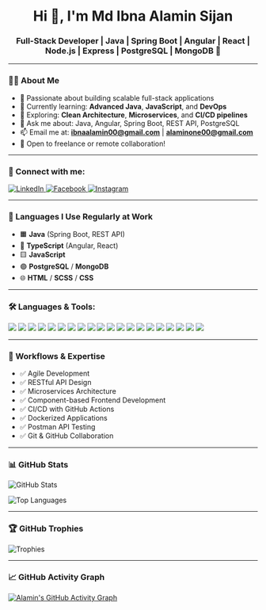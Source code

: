 <h1 align="center">Hi 👋, I'm Md Ibna Alamin Sijan</h1>
<h3 align="center">Full-Stack Developer | Java | Spring Boot | Angular | React | Node.js | Express | PostgreSQL | MongoDB 🚀</h3>

---

### 👨‍💼 About Me

- 🎯 Passionate about building scalable full-stack applications
- 🧠 Currently learning: **Advanced Java**, **JavaScript**, and **DevOps**
- 🔭 Exploring: **Clean Architecture**, **Microservices**, and **CI/CD pipelines**
- 💬 Ask me about: Java, Angular, Spring Boot, REST API, PostgreSQL
- 📫 Email me at: **ibnaalamin00@gmail.com** | **alaminone00@gmail.com**
- 🧳 Open to freelance or remote collaboration!

---

### 🔗 Connect with me:
<p align="left">
  <a href="https://linkedin.com/in/alamin-sijun-9783a52a4" target="_blank">
    <img src="https://img.shields.io/badge/LinkedIn-blue?style=for-the-badge&logo=linkedin" alt="LinkedIn"/>
  </a>
  <a href="https://fb.com/ibna.alamin" target="_blank">
    <img src="https://img.shields.io/badge/Facebook-1877F2?style=for-the-badge&logo=facebook&logoColor=white" alt="Facebook"/>
  </a>
  <a href="https://instagram.com/ibna_alamin" target="_blank">
    <img src="https://img.shields.io/badge/Instagram-E4405F?style=for-the-badge&logo=instagram&logoColor=white" alt="Instagram"/>
  </a>
</p>

---

### 🧠 Languages I Use Regularly at Work

- 🟧 **Java** (Spring Boot, REST API)
- 🔷 **TypeScript** (Angular, React)
- 🟨 **JavaScript**
- 🟣 **PostgreSQL** / **MongoDB**
- 🌐 **HTML** / **SCSS** / **CSS**

---

### 🛠️ Languages & Tools:
<p align="left">
  <img src="https://img.shields.io/badge/Java-007396?style=flat&logo=java&logoColor=white" />
  <img src="https://img.shields.io/badge/SpringBoot-6DB33F?style=flat&logo=springboot&logoColor=white" />
  <img src="https://img.shields.io/badge/Angular-DD0031?style=flat&logo=angular&logoColor=white" />
  <img src="https://img.shields.io/badge/React-61DAFB?style=flat&logo=react&logoColor=black" />
  <img src="https://img.shields.io/badge/Node.js-339933?style=flat&logo=nodedotjs&logoColor=white" />
  <img src="https://img.shields.io/badge/Express.js-000000?style=flat&logo=express&logoColor=white" />
  <img src="https://img.shields.io/badge/PostgreSQL-4169E1?style=flat&logo=postgresql&logoColor=white" />
  <img src="https://img.shields.io/badge/MongoDB-47A248?style=flat&logo=mongodb&logoColor=white" />
  <img src="https://img.shields.io/badge/TypeScript-3178C6?style=flat&logo=typescript&logoColor=white" />
  <img src="https://img.shields.io/badge/JavaScript-F7DF1E?style=flat&logo=javascript&logoColor=black" />
  <img src="https://img.shields.io/badge/HTML5-E34F26?style=flat&logo=html5&logoColor=white" />
  <img src="https://img.shields.io/badge/CSS3-1572B6?style=flat&logo=css3&logoColor=white" />
  <img src="https://img.shields.io/badge/Bootstrap-563D7C?style=flat&logo=bootstrap&logoColor=white" />
  <img src="https://img.shields.io/badge/Tailwind-06B6D4?style=flat&logo=tailwindcss&logoColor=white" />
  <img src="https://img.shields.io/badge/MySQL-4479A1?style=flat&logo=mysql&logoColor=white" />
  <img src="https://img.shields.io/badge/Git-F05032?style=flat&logo=git&logoColor=white" />
  <img src="https://img.shields.io/badge/Docker-2496ED?style=flat&logo=docker&logoColor=white" />
  <img src="https://img.shields.io/badge/Postman-FF6C37?style=flat&logo=postman&logoColor=white" />
  <img src="https://img.shields.io/badge/Figma-F24E1E?style=flat&logo=figma&logoColor=white" />
  <img src="https://img.shields.io/badge/Firebase-FFCA28?style=flat&logo=firebase&logoColor=black" />
</p>

---

### 🧰 Workflows & Expertise

- ✅ Agile Development
- ✅ RESTful API Design
- ✅ Microservices Architecture
- ✅ Component-based Frontend Development
- ✅ CI/CD with GitHub Actions
- ✅ Dockerized Applications
- ✅ Postman API Testing
- ✅ Git & GitHub Collaboration

---

### 📊 GitHub Stats
<p align="left">
  <img src="https://github-readme-stats.vercel.app/api?username=alaminone&show_icons=true&locale=en" alt="GitHub Stats" />
</p>
<p align="left">
  <img src="https://github-readme-stats.vercel.app/api/top-langs?username=alaminone&show_icons=true&locale=en&layout=compact&hide=html,scss,css" alt="Top Languages" />
</p>

---

### 🏆 GitHub Trophies
<p align="left">
  <img src="https://github-profile-trophy.vercel.app/?username=alaminone&theme=radical&margin-w=10&row=1&no-frame=true" alt="Trophies" />
</p>

---

### 📈 GitHub Activity Graph
[![Alamin's GitHub Activity Graph](https://github-readme-activity-graph.vercel.app/graph?username=alaminone&bg_color=000000&color=00ffff&line=00ffee&point=ffffff&area=true&hide_border=true)](https://github.com/ashutosh00710/github-readme-activity-graph)
